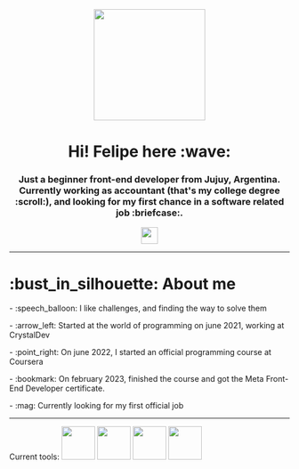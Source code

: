 <div id="header" align="center"> 
  <img src="https://media.giphy.com/media/v1.Y2lkPTc5MGI3NjExMjdmZjA4Y2RjZTEwYjJhNjhmYTk3MjEwZWZhNmEyZjJiOTEwYmM0NiZjdD1n/K7StRcr7hagJpXROmb/giphy.gif" height="200px">
  <h1 align="center">Hi! Felipe here :wave:</h1>
  <h3 align="center">Just a beginner front-end developer from Jujuy, Argentina. Currently working as accountant (that's my college degree :scroll:), and looking for my first chance in a software related job :briefcase:.
</div>
<div id="sub" align="center" display="flex">
  <a href="https://www.linkedin.com/in/felipe-contreras-87b1b5266">
  <img src="https://img.icons8.com/color/48/null/linkedin-2--v1.png" height="30px"/></a>
</div>

---

<div id="about">
<h1>:bust_in_silhouette: About me</h1>
<p>- :speech_balloon: I like challenges, and finding the way to solve them</p>
<p>- :arrow_left: Started at the world of programming on june 2021, working at CrystalDev</p>
<p>- :point_right: On june 2022, I started an official programming course at Coursera</p>
<p>- :bookmark: On february 2023, finished the course and got the Meta Front-End Developer certificate.</p>
<p>- :mag: Currently looking for my first official job</p>

---

<div align="left">Current tools: 
<img src="https://cdn.jsdelivr.net/gh/devicons/devicon/icons/html5/html5-original-wordmark.svg" height="60px"/>
<img src="https://cdn.jsdelivr.net/gh/devicons/devicon/icons/css3/css3-original-wordmark.svg" height="60px" />
<img src="https://cdn.jsdelivr.net/gh/devicons/devicon/icons/javascript/javascript-original.svg" height="60px"/>
<img src="https://cdn.jsdelivr.net/gh/devicons/devicon/icons/react/react-original.svg" height="60px"/>
</div>
